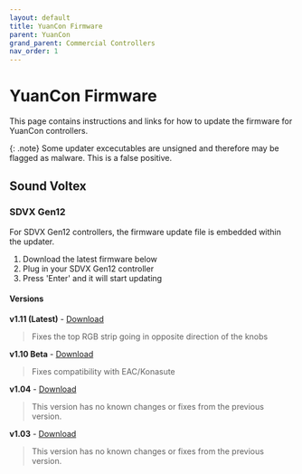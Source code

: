 ```yaml
---
layout: default
title: YuanCon Firmware
parent: YuanCon
grand_parent: Commercial Controllers
nav_order: 1
---
```


# YuanCon Firmware

This page contains instructions and links for how to update the firmware for YuanCon controllers.

{: .note}
Some updater excecutables are unsigned and therefore may be flagged as malware. This is a false positive.

## Sound Voltex

### SDVX Gen12

For SDVX Gen12 controllers, the firmware update file is embedded within the updater.

1. Download the latest firmware below
2. Plug in your SDVX Gen12 controller
3. Press 'Enter' and it will start updating

#### Versions

**v1.11 (Latest)** - [Download](https://archive.org/download/yuan-con-sdvx-12-v1.11-updater/YuanCon_SDVX_12_v1.11_updater.zip)
> Fixes the top RGB strip going in opposite direction of the knobs

**v1.10 Beta** - [Download](https://archive.org/download/yuan-con-sdvx-12-v1.10beta-updater/YuanCon_SDVX_12_v1.10beta_updater.zip)
> Fixes compatibility with EAC/Konasute

**v1.04** - [Download](https://archive.org/download/yuan-con-sdvx-12-v1.04-updater/YuanCon_SDVX_12_v1.04_updater.zip)
> This version has no known changes or fixes from the previous version.

**v1.03** - [Download](https://archive.org/download/yuan-con-sdvx-12-v1.03-updater/YuanCon_SDVX_12_v1.03_updater.zip)
> This version has no known changes or fixes from the previous version.